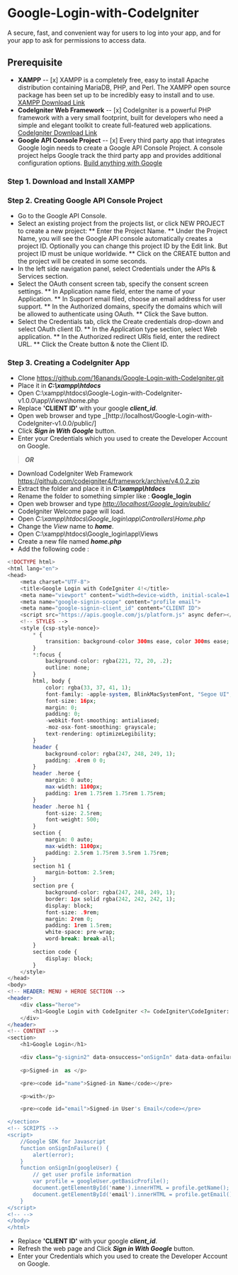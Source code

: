 # Google-Login-with-CodeIgniter
A secure, fast, and convenient way for users to log into your app, and for your app to ask for permissions to access data.
##  Prerequisite
* **XAMPP**
-- [x] XAMPP is a completely free, easy to install Apache distribution containing MariaDB, PHP, and Perl. The XAMPP open source package has been set up to be incredibly easy to install and to use.
[XAMPP Download Link](https://www.apachefriends.org/index.html)
* **CodeIgniter Web Framework**
-- [x] CodeIgniter is a powerful PHP framework with a very small footprint, built for developers who need a simple and elegant toolkit to create full-featured web applications.
[CodeIgniter Download Link](https://codeigniter.com/)
* **Google API Console Project**
-- [x] Every third party app that integrates Google login needs to create a Google API Console Project. A console project helps Google track the third party app and provides additional configuration options.
[Build anything with Google](https://developers.google.com/docs/api)
### Step 1. **Download and Install XAMPP**
### Step 2. **Creating Google API Console Project**
* Go to the Google API Console.
* Select an existing project from the projects list, or click NEW PROJECT to create a new project:
** Enter the Project Name.
** Under the Project Name, you will see the Google API console automatically creates a project ID. Optionally you can change this project ID by the Edit link. But project ID must be unique worldwide.
** Click on the CREATE button and the project will be created in some seconds.
* In the left side navigation panel, select Credentials under the APIs & Services section.
* Select the OAuth consent screen tab, specify the consent screen settings.
** In Application name field, enter the name of your Application.
** In Support email filed, choose an email address for user support.
** In the Authorized domains, specify the domains which will be allowed to authenticate using OAuth.
** Click the Save button.
* Select the Credentials tab, click the Create credentials drop-down and select OAuth client ID.
** In the Application type section, select Web application.
** In the Authorized redirect URIs field, enter the redirect URL.
** Click the Create button & note the Client ID.
### Step 3. **Creating a CodeIgniter App**
* Clone https://github.com/16anands/Google-Login-with-CodeIgniter.git 
* Place it in _**C:\xampp\htdocs**_
* Open  C:\xampp\htdocs\Google-Login-with-CodeIgniter-v1.0.0\app\Views\home.php
* Replace **'CLIENT ID'** with your google _**client_id**_.
* Open web browser and type _[http://localhost/Google-Login-with-CodeIgniter-v1.0.0/public/]
* Click _**Sign in With Google**_ button.
* Enter your Credentials which you used to create the Developer Account on Google.
> _**OR**_ 
* Download CodeIgniter Web Framework https://github.com/codeigniter4/framework/archive/v4.0.2.zip
* Extract the folder and place it in _**C:\xampp\htdocs**_
* Rename the folder to something simpler like : __Google_login__
* Open web browser and type _[http://localhost/Google_login/public/](http://localhost/Google_login/public/)_
* CodeIgniter Welcome page will load.
* Open _C:\xampp\htdocs\Google_login\app\Controllers\Home.php_
* Change the _View_ name to _**home**_.
* Open  C:\xampp\htdocs\Google_login\app\Views
* Create a new file named _**home.php**_
* Add the following code :
```php
<!DOCTYPE html>
<html lang="en">
<head>
	<meta charset="UTF-8">
	<title>Google Login with CodeIgniter 4!</title>
	<meta name="viewport" content="width=device-width, initial-scale=1.0">
    <meta name="google-signin-scope" content="profile email">
    <meta name="google-signin-client_id" content="CLIENT ID">
    <script src="https://apis.google.com/js/platform.js" async defer></script>
	<!-- STYLES -->
	<style {csp-style-nonce}>
		* {
			transition: background-color 300ms ease, color 300ms ease;
		}
		*:focus {
			background-color: rgba(221, 72, 20, .2);
			outline: none;
		}
		html, body {
			color: rgba(33, 37, 41, 1);
			font-family: -apple-system, BlinkMacSystemFont, "Segoe UI", Helvetica, Arial, sans-serif, "Apple Color Emoji", "Segoe UI Emoji";
			font-size: 16px;
			margin: 0;
			padding: 0;
			-webkit-font-smoothing: antialiased;
			-moz-osx-font-smoothing: grayscale;
			text-rendering: optimizeLegibility;
		}
		header {
			background-color: rgba(247, 248, 249, 1);
			padding: .4rem 0 0;
		}
		header .heroe {
			margin: 0 auto;
			max-width: 1100px;
			padding: 1rem 1.75rem 1.75rem 1.75rem;
		}
		header .heroe h1 {
			font-size: 2.5rem;
			font-weight: 500;
		}
		section {
			margin: 0 auto;
			max-width: 1100px;
			padding: 2.5rem 1.75rem 3.5rem 1.75rem;
		}
		section h1 {
			margin-bottom: 2.5rem;
		}
		section pre {
			background-color: rgba(247, 248, 249, 1);
			border: 1px solid rgba(242, 242, 242, 1);
			display: block;
			font-size: .9rem;
			margin: 2rem 0;
			padding: 1rem 1.5rem;
			white-space: pre-wrap;
			word-break: break-all;
		}
		section code {
			display: block;
		}
	</style>
</head>
<body>
<!-- HEADER: MENU + HEROE SECTION -->
<header>
	<div class="heroe">
		<h1>Google Login with CodeIgniter <?= CodeIgniter\CodeIgniter::CI_VERSION ?></h1>
	</div>
</header>
<!-- CONTENT -->
<section>
	<h1>Google Login</h1>

	<div class="g-signin2" data-onsuccess="onSignIn" data-data-onfailure="onSignInFailure" data-theme="dark" data-longtitle="true"></div>
           
	<p>Signed-in  as </p>

	<pre><code id="name">Signed-in Name</code></pre>

	<p>with</p>

	<pre><code id="email">Signed-in User's Email</code></pre>

</section>  
<!-- SCRIPTS -->
<script>
    //Google SDK for Javascript
    function onSignInFailure() {
        alert(error);
    }
    function onSignIn(googleUser) {
        // get user profile information
        var profile = googleUser.getBasicProfile();
        document.getElementById('name').innerHTML = profile.getName();
        document.getElementById('email').innerHTML = profile.getEmail();
    }
</script>
<!-- -->
</body>
</html>
```
* Replace **'CLIENT ID'** with your google _**client_id**_.
* Refresh the web page and Click _**Sign in With Google**_ button.
* Enter your Credentials which you used to create the Developer Account on Google.

